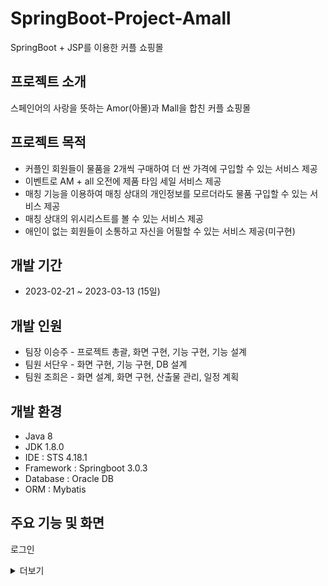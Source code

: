 # SpringBoot-Project-Amall

SpringBoot + JSP를 이용한 커플 쇼핑몰

## 프로젝트 소개

스페인어의 사랑을 뜻하는 Amor(아몰)과 Mall을 합친 커플 쇼핑몰

## 프로젝트 목적

- 커플인 회원들이 물품을 2개씩 구매하여 더 싼 가격에 구입할 수 있는 서비스 제공
- 이벤트로 AM + all 오전에 제품 타임 세일 서비스 제공
- 매칭 기능을 이용하여 매칭 상대의 개인정보를 모르더라도 물품 구입할 수 있는 서비스 제공
- 매칭 상대의 위시리스트를 볼 수 있는 서비스 제공
- 애인이 없는 회원들이 소통하고 자신을 어필할 수 있는 서비스 제공(미구현)

## 개발 기간

- 2023-02-21 ~ 2023-03-13 (15일)

## 개발 인원

- 팀장 이승주 - 프로젝트 총괄, 화면 구현, 기능 구현, 기능 설계
- 팀원 서단우 - 화면 구현, 기능 구현, DB 설계
- 팀원 조희은 - 화면 설계, 화면 구현, 산출물 관리, 일정 계획

## 개발 환경

- Java 8
- JDK 1.8.0
- IDE : STS 4.18.1
- Framework : Springboot 3.0.3
- Database : Oracle DB
- ORM : Mybatis

## 주요 기능 및 화면

로그인

<details>
<summary>더보기</summary>

![로그인](https://github.com/Francisco95/Amall/assets/77893146/3bc0efad-7020-4210-a7ac-955d0d2c9834)

</details>
